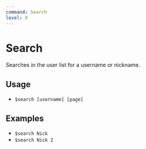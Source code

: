 ```yaml
---
command: Search
level: 0
---
```


# Search

Searches in the user list for a username or nickname.

## Usage

 - `$search [username] [page]`

## Examples

 - `$search Nick`
 - `$search Nick 2`